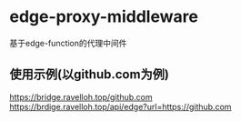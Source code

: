 # edge-proxy-middleware
基于edge-function的代理中间件

## 使用示例(以github.com为例)

https://bridge.ravelloh.top/github.com  
https://brdige.ravelloh.top/api/edge?url=https://github.com
